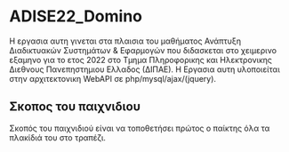 # ADISE22_Domino

Η εργασια αυτη γινεται στα πλαισια του μαθήματος Ανάπτυξη
 Διαδικτυακών Συστημάτων & Εφαρμογών 
 που διδασκεται στο χειμερινο εξαμηνο για το ετος 2022 στο 
 Τμημα Πληροφορικης και Ηλεκτρονικης Διεθνους Πανεπηστημιου Ελλαδος (ΔΙΠΑΕ).
 Η Εργασια αυτη  υλοποιείται στην αρχιτεκτονικη  WebAPI σε php/mysql/ajax/(jquery).


## Σκοπος του παιχνιδιου
Σκοπός του παιχνιδιού είναι να τοποθετήσει πρώτος 
ο παίκτης όλα τα πλακίδιά του στο τραπέζι.
